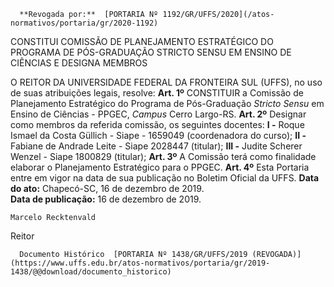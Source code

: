       **Revogada por:**  [PORTARIA Nº 1192/GR/UFFS/2020](/atos-normativos/portaria/gr/2020-1192) 

   CONSTITUI COMISSÃO DE PLANEJAMENTO ESTRATÉGICO DO PROGRAMA DE PÓS-GRADUAÇÃO STRICTO SENSU EM ENSINO DE CIÊNCIAS E DESIGNA MEMBROS  

 O REITOR DA UNIVERSIDADE FEDERAL DA FRONTEIRA SUL (UFFS), no uso de suas atribuições legais, resolve:   **Art. 1º**  CONSTITUIR a Comissão de Planejamento Estratégico do Programa de Pós-Graduação *Stricto Sensu*  em Ensino de Ciências - PPGEC, *Campus*  Cerro Largo-RS.   **Art. 2º**  Designar como membros da referida comissão, os seguintes docentes: **I -**  Roque Ismael da Costa Güllich - Siape - 1659049 (coordenadora do curso); **II -**  Fabiane de Andrade Leite - Siape 2028447 (titular); **III -**  Judite Scherer Wenzel - Siape 1800829 (titular);   **Art. 3º**  A Comissão terá como finalidade elaborar o Planejamento Estratégico para o PPGEC.   **Art. 4º**  Esta Portaria entre em vigor na data de sua publicação no Boletim Oficial da UFFS.        **Data do ato:** Chapecó-SC, 16 de dezembro de 2019.   
 **Data de publicação:**  16 de dezembro de 2019. 

    Marcelo Recktenvald   
 Reitor 

      Documento Histórico  [PORTARIA Nº 1438/GR/UFFS/2019 (REVOGADA)](https://www.uffs.edu.br/atos-normativos/portaria/gr/2019-1438/@@download/documento_historico)     
      